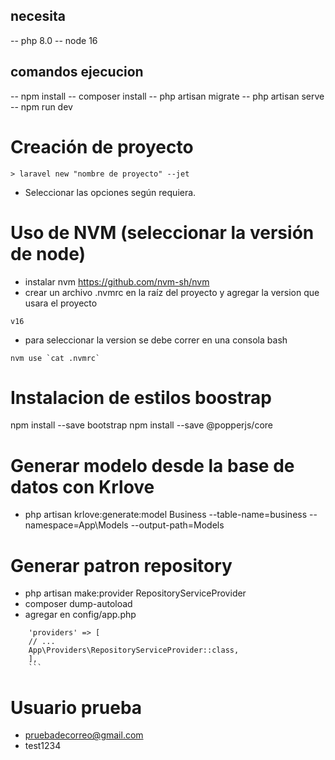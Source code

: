## necesita
-- php 8.0
-- node 16

## comandos ejecucion
-- npm install
-- composer install
-- php artisan migrate
-- php artisan serve
-- npm run dev 

# Creación de proyecto

```
> laravel new "nombre de proyecto" --jet
```

-   Seleccionar las opciones según requiera.

# Uso de NVM (seleccionar la versión de node)

-   instalar nvm https://github.com/nvm-sh/nvm
-   crear un archivo .nvmrc en la raíz del proyecto y agregar la version que usara el proyecto

```
v16
```

-   para seleccionar la version se debe correr en una consola bash

```
nvm use `cat .nvmrc`
```

# Instalacion de estilos boostrap

npm install --save bootstrap
npm install --save @popperjs/core

# Generar modelo desde la base de datos con Krlove

-   php artisan krlove:generate:model Business --table-name=business --namespace=App\Models --output-path=Models

# Generar patron repository

-   php artisan make:provider RepositoryServiceProvider
-   composer dump-autoload
-   agregar en config/app.php

````
    'providers' => [
    // ...
    App\Providers\RepositoryServiceProvider::class,
    ],
    ```
````
# Usuario prueba

- pruebadecorreo@gmail.com
- test1234